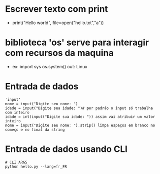 
# Escrever texto com print
- print("Hello world", file=open("hello.txt","a"))

# biblioteca 'os' serve para interagir com recursos da maquina
- ex:
    import sys
    os.system()
    out: Linux

# Entrada de dados
    'input'
    nome = input("Digite seu nome: ") 
    idade = input("Digite sua idade: ")# por padrão o input só trabalha com inteiro
    idade = int(input("Digite sua idade: ")) assim vai atribuir um valor inteiro
    nome = input("Digite seu nome: ").strip() limpa espaços em branco no começo e no final da string

# Entrada de dados usando CLI
    # CLI ARGS
    python hello.py --lang=fr_FR
